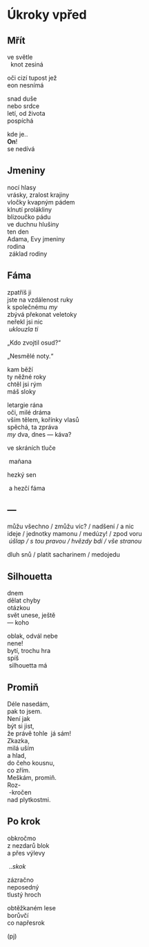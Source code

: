 Úkroky vpřed
============


Mřít
----

ve světle  
&nbsp;&nbsp;knot zesiná

oči cizí 
tupost jež  
eon nesnímá

snad duše  
nebo srdce  
letí, od života  
pospíchá

kde je..  
**On**!  
se nedívá


Jmeniny
-------

nocí hlasy  
vrásky, zralost krajiny  
vločky kvapným pádem  
klnutí prolákliny  
blizoučko pádu  
ve duchnu hlušiny  
ten den  
Adama, Evy jmeniny  
rodina  
&nbsp;základ rodiny


Fáma
----

zpatříš ji  
jste na vzdálenost ruky  
k společnému *my*  
zbývá překonat veletoky  
neřekl jsi nic  
&nbsp;*uklouzla ti*

„Kdo zvojtil osud?“

„Nesmělé noty.“

kam běží  
ty něžné roky  
chtěl jsi rým  
máš sloky

letargie rána  
oči, milé dráma  
vším tělem, kořínky vlasů  
spěchá, ta zpráva  
*my* dva, dnes — káva?  

ve skráních tluče

&nbsp;mañana

hezký sen

&nbsp;a hezčí fáma


—
-

můžu všechno / zmůžu víc? / nadšení / a nic  
ideje / jednotky mamonu / medúzy! / zpod voru  
&nbsp;*úšlap / s tou pravou / hvězdy bdí / vše stranou*

dluh snů / platit sacharinem / medojedu


Silhouetta
----------

dnem  
dělat chyby  
otázkou  
svět unese, ještě  
— koho

oblak, odvál nebe  
nene!  
bytí, trochu hra  
spíš  
&nbsp;silhouetta má


Promiň
------

Déle nasedám,  
pak to jsem.  
Není jak  
být si jist,  
že právě tohle
&nbsp;já sám!  
Zkazka,  
milá uším  
a hlad,  
do čeho kousnu,  
co zřím.  
Meškám, promiň.  
Roz-  
&nbsp;-kročen  
nad plytkostmi.  


Po krok
-------

obkročmo  
z nezdarů blok  
a přes výlevy

&nbsp;..*skok*

zázračno  
neposedný  
tlustý hroch  

obtěžkaném lese  
borůvčí  
co napřesrok


(pj)

